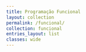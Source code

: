 ```yaml
---
title: Programação Funcional
layout: collection
permalink: /funcional/
collection: funcional
entries_layout: list
classes: wide
---
```

